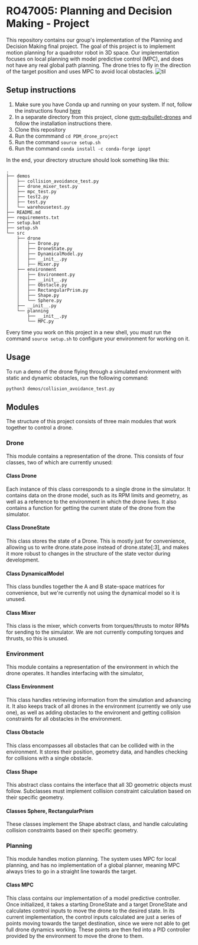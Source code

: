 # RO47005: Planning and Decision Making - Project
This repository contains our group's implementation of the Planning and Decision Making final project. The goal of this project is to implement motion planning for a quadrotor robot in 3D space. Our implementation focuses on local planning with model predictive control (MPC), and does not have any real global path planning. The drone tries to fly in the direction of the target position and uses MPC to avoid local obstacles.
![til](./assets/drone_flying_demo.gif)

## Setup instructions
1. Make sure you have Conda up and running on your system. If not, follow the instructions found [here](https://docs.anaconda.com/miniconda/)
2. In a separate directory from this project, clone [gym-pybullet-drones](https://github.com/utiasDSL/gym-pybullet-drones) and follow the installation instructions there.
3. Clone this repository
4. Run the commmand `cd PDM_drone_project`
5. Run the command `source setup.sh`
6. Run the command `conda install -c conda-forge ipopt`

In the end, your directory structure should look something like this:
```
.
├── demos
│   ├── collision_avoidance_test.py
│   ├── drone_mixer_test.py
│   ├── mpc_test.py
│   ├── test2.py
│   ├── test.py
│   └── warehousetest.py
├── README.md
├── requirements.txt
├── setup.bat
├── setup.sh
└── src
    ├── drone
    │   ├── Drone.py
    │   ├── DroneState.py
    │   ├── DynamicalModel.py
    │   ├── __init__.py
    │   ├── Mixer.py
    ├── environment
    │   ├── Environment.py
    │   ├── __init__.py
    │   ├── Obstacle.py
    │   ├── RectangularPrism.py
    │   ├── Shape.py
    │   └── Sphere.py
    ├── __init__.py
    └── planning
        ├── __init__.py
        └── MPC.py
```

Every time you work on this project in a new shell, you must run the command `source setup.sh` to configure your environment for working on it.

## Usage
To run a demo of the drone flying through a simulated environment with static and dynamic obstacles, run the following command:
```bash
python3 demos/collision_avoidance_test.py
```


## Modules
The structure of this project consists of three main modules that work together to control a drone. 

### Drone
This module contains a representation of the drone. This consists of four classes, two of which are currently unused:

#### Class Drone
Each instance of this class corresponds to a single drone in the simulator. It contains data on the drone model, such as its RPM limits and geometry, as well as a reference to the environment in which the drone lives. It also contains a function for getting the current state of the drone from the simulator.

#### Class DroneState
This class stores the state of a Drone. This is mostly just for convenience, allowing us to write drone.state.pose instead of drone.state[:3], and makes it more robust to changes in the structure of the state vector during development.

#### Class DynamicalModel
This class bundles together the A and B state-space matrices for convenience, but we're currently not using the dynamical model so it is unused.

#### Class Mixer
This class is the mixer, which converts from torques/thrusts to motor RPMs for sending to the simulator. We are not currently computing torques and thrusts, so this is unused.


### Environment
This module contains a representation of the environment in which the drone operates. It handles interfacing with the simulator, 

#### Class Environment
This class handles retrieving information from the simulation and advancing it. It also keeps track of all drones in the environment (currently we only use one), as well as adding obstacles to the environent and getting collision constraints for all obstacles in the environment.

#### Class Obstacle
This class encompasses all obstacles that can be collided with in the environment. It stores their position, geometry data, and handles checking for collisions with a single obstacle.

#### Class Shape
This abstract class contains the interface that all 3D geometric objects must follow. Subclasses must implement collision constraint calculation based on their specific geometry.

#### Classes Sphere, RectangularPrism
These classes implement the Shape abstract class, and handle calculating collision constraints based on their specific geometry.


### Planning
This module handles motion planning. The system uses MPC for local planning, and has no implementation of a global planner, meaning MPC always tries to go in a straight line towards the target.

#### Class MPC
This class contains our implementation of a model predictive controller. Once initialized, it takes a starting DroneState and a target DroneState and calculates control inputs to move the drone to the desired state. In its current implementation, the control inputs calculated are just a series of points moving towards the target destination, since we were not able to get full drone dynamics working. These points are then fed into a PID controller provided by the environment to move the drone to them.

